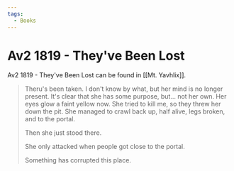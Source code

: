 ```yaml
---
tags:
  - Books
---
```


# Av2 1819 - They've Been Lost

Av2 1819 - They've Been Lost can be found in [[Mt. Yavhlix]].

> Theru's been taken. I don't know by what, but her mind is no longer present. It's clear that she has some purpose, but... not her own. Her eyes glow a faint yellow now. She tried to kill me, so they threw her down the pit. She managed to crawl back up, half alive, legs broken, and to the portal.
>
> Then she just stood there.
>
> She only attacked when people got close to the portal.
>
> Something has corrupted this place.




